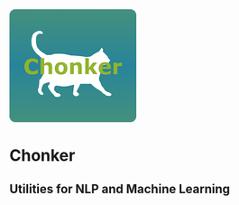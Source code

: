 <img src="logo.png" alt="Chonker Logo" width="225" height="200">

# Chonker
## Utilities for NLP and Machine Learning 

